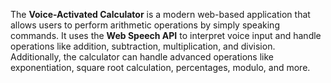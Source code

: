 The **Voice-Activated Calculator** is a modern web-based application that allows users to perform arithmetic operations by simply speaking commands. It uses the **Web Speech API** to interpret voice input and handle operations like addition, subtraction, multiplication, and division. Additionally, the calculator can handle advanced operations like exponentiation, square root calculation, percentages, modulo, and more.
